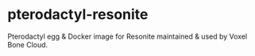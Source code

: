 # pterodactyl-resonite

Pterodactyl egg & Docker image for Resonite maintained & used by Voxel Bone Cloud.
